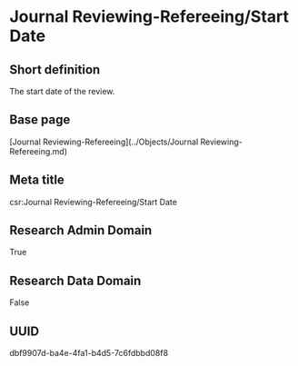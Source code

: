 # Journal Reviewing-Refereeing/Start Date
## Short definition
The start date of the review.
## Base page
[Journal Reviewing-Refereeing](../Objects/Journal Reviewing-Refereeing.md)
## Meta title
csr:Journal Reviewing-Refereeing/Start Date
## Research Admin Domain
True
## Research Data Domain
False
## UUID
dbf9907d-ba4e-4fa1-b4d5-7c6fdbbd08f8
